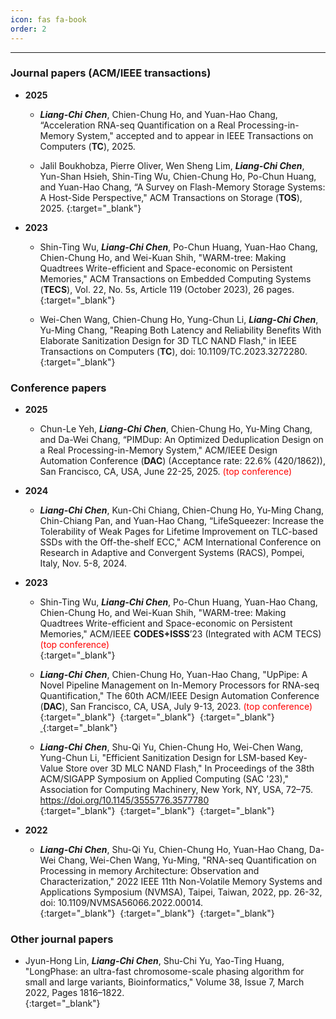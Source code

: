 ```yaml
---
icon: fas fa-book
order: 2
---
```



***

### Journal papers (ACM/IEEE transactions)
- **2025**
    - ***Liang-Chi Chen***, Chien-Chung Ho, and Yuan-Hao Chang, “Acceleration RNA-seq Quantification on a Real Processing-in-Memory System," accepted and to appear in IEEE Transactions on Computers (**TC**), 2025.

    - Jalil Boukhobza, Pierre Oliver, Wen Sheng Lim, ***Liang-Chi Chen***, Yun-Shan Hsieh, Shin-Ting Wu, Chien-Chung Ho, Po-Chun Huang, and Yuan-Hao Chang, “A Survey on Flash-Memory Storage Systems: A Host-Side Perspective," ACM Transactions on Storage (**TOS**), 2025.
    [<i class="fa-solid fa-file-pdf fa-xl" style="color: #d32727;"></i>](https://dl.acm.org/doi/abs/10.1145/3723167){:target="_blank"}&nbsp;

- **2023**
    - Shin-Ting Wu, ***Liang-Chi Chen***, Po-Chun Huang, Yuan-Hao Chang, Chien-Chung Ho, and Wei-Kuan Shih, "WARM-tree: Making Quadtrees Write-efficient and Space-economic on Persistent Memories," ACM Transactions on Embedded Computing Systems (**TECS**), Vol. 22, No. 5s, Article 119 (October 2023), 26 pages.    
    [<i class="fa-solid fa-file-pdf fa-xl" style="color: #d32727;"></i>](https://doi.org/10.1145/3608033){:target="_blank"}&nbsp;

    - Wei-Chen Wang, Chien-Chung Ho, Yung-Chun Li, ***Liang-Chi Chen***, Yu-Ming Chang, "Reaping Both Latency and Reliability Benefits With Elaborate Sanitization Design for 3D TLC NAND Flash," in IEEE Transactions on Computers (**TC**), doi: 10.1109/TC.2023.3272280.   
    [<i class="fa-solid fa-file-pdf fa-xl" style="color: #d32727;"></i>](https://ieeexplore.ieee.org/document/10113786/){:target="_blank"}&nbsp;


### Conference papers
- **2025**
    - Chun-Le Yeh, ***Liang-Chi Chen***, Chien-Chung Ho, Yu-Ming Chang, and Da-Wei Chang, “PIMDup: An Optimized Deduplication Design on a Real Processing-in-Memory System," ACM/IEEE Design Automation Conference (**DAC**) (Acceptance rate: 22.6% (420/1862)), San Francisco, CA, USA, June 22-25, 2025. <font color="#f00">(top conference) </font>    
- **2024**
    - ***Liang-Chi Chen***, Kun-Chi Chiang, Chien-Chung Ho, Yu-Ming Chang, Chin-Chiang Pan, and Yuan-Hao Chang, “LifeSqueezer: Increase the Tolerability of Weak Pages for Lifetime Improvement on TLC-based SSDs with the Off-the-shelf ECC," ACM International Conference on Research in Adaptive and Convergent Systems (RACS), Pompei, Italy, Nov. 5-8, 2024.
- **2023**
    - Shin-Ting Wu, ***Liang-Chi Chen***, Po-Chun Huang, Yuan-Hao Chang, Chien-Chung Ho, and Wei-Kuan Shih, "WARM-tree: Making Quadtrees Write-efficient and Space-economic on Persistent Memories," ACM/IEEE **CODES+ISSS**’23 (Integrated with ACM TECS) <font color="#f00">(top conference) </font>    
    [<i class="fa-solid fa-file-pdf fa-xl" style="color: #d32727;"></i>](https://doi.org/10.1145/3608033){:target="_blank"}&nbsp;

    -  ***Liang-Chi Chen***, Chien-Chung Ho, Yuan-Hao Chang, "UpPipe: A Novel Pipeline Management on In-Memory Processors for RNA-seq Quantification," The 60th ACM/IEEE Design Automation Conference (**DAC**), San Francisco, CA, USA, July 9-13, 2023. <font color="#f00">(top conference) </font>    
    [<i class="fa-solid fa-file-pdf fa-xl" style="color: #d32727;"></i>](https://google.com/){:target="_blank"}&nbsp;
    [<i class="fa-solid fa-file-powerpoint fa-xl" style="color: #e47207;"></i>](https://drive.google.com/file/d/1XaUErirVkLod5UZwsReGUwLDN2Af026Q/view?usp=drive_link){:target="_blank"}&nbsp;
    [<i class="fa-solid fa-file-image fa-xl" style="color: #154dac;"></i>](https://drive.google.com/file/d/1OGtMobOE1xZWm_qes1gTFDT9nAnk1r31/view?usp=drive_link){:target="_blank"}&nbsp;
    [&nbsp;<i class="fa-brands fa-github fa-xl" style="color: #131415;"></i>](https://github.com/chi-0828/UpPipe){:target="_blank"}&nbsp;

    - ***Liang-Chi Chen***, Shu-Qi Yu, Chien-Chung Ho, Wei-Chen Wang, Yung-Chun Li, "Efficient Sanitization Design for LSM-based Key-Value Store over 3D MLC NAND Flash," In Proceedings of the 38th ACM/SIGAPP Symposium on Applied Computing (SAC '23)," Association for Computing Machinery, New York, NY, USA, 72–75. https://doi.org/10.1145/3555776.3577780   
    [<i class="fa-solid fa-file-pdf fa-xl" style="color: #d32727;"></i>](https://dl.acm.org/doi/abs/10.1145/3555776.3577780){:target="_blank"}&nbsp;
    [<i class="fa-solid fa-file-powerpoint fa-xl" style="color: #e47207;"></i>](https://drive.google.com/file/d/19bH_Trm85HtkHarAajefpxZoKSd5CQV3/view?usp=drive_link){:target="_blank"}&nbsp;
    [<i class="fa-solid fa-file-image fa-xl" style="color: #154dac;"></i>](https://drive.google.com/file/d/1rnKlQvyG6Q5AiBKUgZVQMs12DnCjlJQO/view?usp=drive_link){:target="_blank"}&nbsp;

- **2022**
    -  ***Liang-Chi Chen***, Shu-Qi Yu, Chien-Chung Ho, Yuan-Hao Chang, Da-Wei Chang, Wei-Chen Wang, Yu-Ming, "RNA-seq Quantification on Processing in memory Architecture: Observation and Characterization," 2022 IEEE 11th Non-Volatile Memory Systems and Applications Symposium (NVMSA), Taipei, Taiwan, 2022, pp. 26-32, doi: 10.1109/NVMSA56066.2022.00014.   
    [<i class="fa-solid fa-file-pdf fa-xl" style="color: #d32727;"></i>](https://ieeexplore.ieee.org/abstract/document/9898625/){:target="_blank"}&nbsp;
    [<i class="fa-solid fa-file-powerpoint fa-xl" style="color: #e47207;"></i>](https://drive.google.com/file/d/1BBApsF9JVOiIAwc3cDyd31qJUWnrnZls/view?usp=drive_link){:target="_blank"}&nbsp;
    [<i class="fa-brands fa-github fa-xl" style="color: #131415;"></i>](https://github.com/chi-0828/RNA-Abundance-Quantification-on-UPMEM){:target="_blank"}&nbsp;


### Other journal papers
- Jyun-Hong Lin, ***Liang-Chi Chen***, Shu-Chi Yu, Yao-Ting Huang, "LongPhase: an ultra-fast chromosome-scale phasing algorithm for small and large variants, Bioinformatics," Volume 38, Issue 7, March 2022, Pages 1816–1822.   
[<i class="fa-solid fa-file-pdf fa-xl" style="color: #d32727;"></i>](https://doi.org/10.1093/bioinformatics/btac058){:target="_blank"}&nbsp;